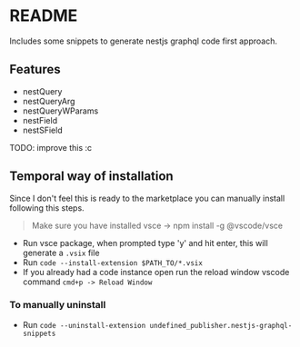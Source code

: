 # README

Includes some snippets to generate nestjs graphql code first approach.

## Features

- nestQuery
- nestQueryArg
- nestQueryWParams
- nestField
- nestSField

TODO: improve this :c


## Temporal way of installation

Since I don't feel this is ready to the marketplace you can manually install following this steps.
> Make sure you have installed vsce -> npm install -g @vscode/vsce
- Run vsce package, when prompted type 'y' and hit enter, this will generate a `.vsix` file
- Run `code --install-extension $PATH_TO/*.vsix` 
- If you already had a code instance open run the reload window vscode command `cmd+p -> Reload Window`

### To manually uninstall
- Run `code --uninstall-extension undefined_publisher.nestjs-graphql-snippets`